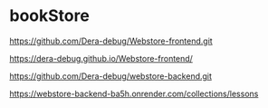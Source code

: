 # bookStore
<!-- [Vue.js App] the link to your GitHub Repository. -->
https://github.com/Dera-debug/Webstore-frontend.git

 <!-- [Vue.js App] the link to your GitHub Pages from where the app can dirctly run-->
https://dera-debug.github.io/Webstore-frontend/

 <!-- [Express.js App] the link to your GitHub Repository. -->
 https://github.com/Dera-debug/webstore-backend.git

<!-- [AWS (or render.com) Express.js App] the link to the AWS (or render.com) route that returns all the lessons -->
https://webstore-backend-ba5h.onrender.com/collections/lessons


<!-- Bootsrap library used -->
 <link href="https://cdn.jsdelivr.net/npm/bootstrap@5.3.0/dist/css/bootstrap.min.css" rel="stylesheet">